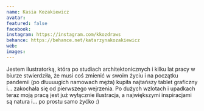 ```yaml
---
name: Kasia Kozakiewicz
avatar: 
featured: false
facebook: 
instagram: https://instagram.com/kkozdraws
behance: https://behance.net/katarzynakozakiewicz
web:
images:
---
```

Jestem ilustratorką, która po studiach architektonicznych i kilku lat pracy w biurze stwierdziła, że musi coś zmienić w swoim życiu i na początku pandemii (po dłuuuugich namowach męża) kupiła najtańszy tablet graficzny i... zakochała się od pierwszego wejrzenia. Po dużych wzlotach i upadkach teraz moją pracą jest już wyłącznie ilustracja, a największymi inspiracjami są natura i... po prostu samo żyćko :) 
